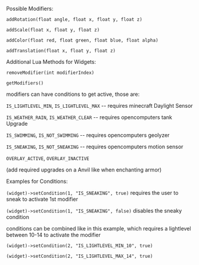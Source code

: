 Possible Modifiers:

`addRotation(float angle, float x, float y, float z)`


`addScale(float x, float y, float z)`

`addColor(float red, float green, float blue, float alpha)`

`addTranslation(float x, float y, float z)`


Additional Lua Methods for Widgets:

`removeModifier(int modifierIndex)`

`getModifiers()`


modifiers can have conditions to get active, those are:

`IS_LIGHTLEVEL_MIN`, `IS_LIGHTLEVEL_MAX` -- requires minecraft Daylight Sensor

`IS_WEATHER_RAIN`, `IS_WEATHER_CLEAR`  -- requires opencomputers tank Upgrade

`IS_SWIMMING`, `IS_NOT_SWIMMING`  -- requires opencomputers geolyzer

`IS_SNEAKING`, `IS_NOT_SNEAKING`   -- requires opencomputers motion sensor

`OVERLAY_ACTIVE`, `OVERLAY_INACTIVE`

(add required upgrades on a Anvil like when enchanting armor)



Examples for Conditions:

`(widget)->setCondition(1, "IS_SNEAKING", true)` requires the user to sneak to activate 1st modifier

`(widget)->setCondition(1, "IS_SNEAKING", false)` disables the sneaky condition


conditions can be combined like in this example, which requires a lightlevel between 10-14 to activate the modifier

`(widget)->setCondition(2, "IS_LIGHTLEVEL_MIN_10", true)`

`(widget)->setCondition(2, "IS_LIGHTLEVEL_MAX_14", true)`